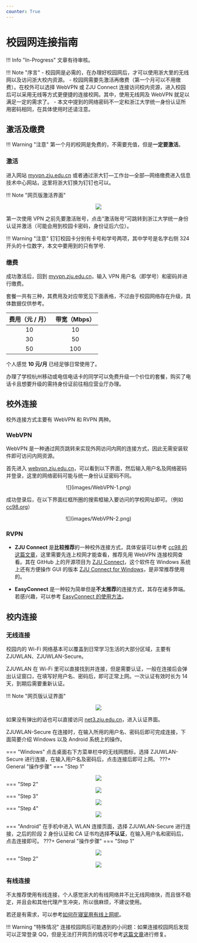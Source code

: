 ```yaml
---
counter: True
---
```


# 校园网连接指南

!!! Info "In-Progress"
    文章有待审核。

!!! Note "序言"
    - 校园网是必需的，在办理好校园网后，才可以使用浙大里的无线网以及访问浙大校内资源。
    - 校园网需要先激活再缴费（第一个月可以不用缴费）。在校外可以选择 WebVPN 或 ZJU Connect 连接访问校内资源，进入校园后可以采用无线等方式更便捷的连接校网。其中，使用无线网及 WebVPN 就足以满足一定的需求了。
    - 本文中提到的网络密码不一定和浙江大学统一身份认证所用密码相同，在具体使用时还请注意。

## 激活及缴费

!!! Warning "注意"
    第一个月的校网是免费的，不需要充值，但是**一定要激活**。

### 激活

进入网站 [myvpn.zju.edu.cn](myvpn.zju.edu.cn) 或者通过浙大钉—工作台—全部—网络缴费进入信息技术中心网站，这里将浙大钉换为钉钉也可以。

!!! Note "网页版激活界面"
    <center>![](images/activate.png)</center>

第一次使用 VPN 之前先要激活账号，点击“激活账号”可跳转到浙江大学统一身份认证并激活（可能会用到校园卡密码，身份证后六位）。

!!! Warning "注意"
    钉钉校园卡分别有卡号和学号两项，其中学号是名字右侧 324 开头的十位数字，本文中要用到的只有学号.

### 缴费

成功激活后，回到 [myvpn.zju.edu.cn](myvpn.zju.edu.cn)，输入 VPN 用户名（即学号）和密码并进行缴费。

套餐一共有三种，其费用及对应带宽见下面表格，不过由于校园网络存在升级，具体数据仅供参考。

|费用（元 / 月）|带宽（Mbps）|
|:---:|:---:|
| 10 | 10 |
| 30 | 50 |
| 50 | 100|

个人感觉 **10 元/月** 已经足够日常使用了。 

办理了学校杭州移动或电信电话卡的同学可以免费升级一个价位的套餐，购买了电话卡且想要升级的需持身份证前往相应营业厅办理。 

## 校外连接

校外连接方式主要有 WebVPN 和 RVPN 两种。

### WebVPN

WebVPN 是一种通过网页跳转来实现外网访问内网的连接方式，因此无需安装软件即可访问内网资源。

首先进入 [webvpn.zju.edu.cn](webvpn.zju.edu.cn)，可以看到以下界面，然后输入用户名及网络密码并登录，这里的网络密码可能与统一身份认证密码不同。

<center>![](images/WebVPN-1.png)</center>

成功登录后，在以下界面红框所圈的搜索框输入要访问的学校网址即可。（例如 [cc98.org](https://www.cc98.org/)）

<center>![](images/WebVPN-2.png)</center>

### RVPN

- **ZJU Connect** 是**比较推荐**的一种校外连接方式，具体安装可以参考 [cc98 的这篇文章](https://www.cc98.org/topic/5704061)，这里需要先连上校网才能查看，推荐先用 WebVPN 连接校网查看。其在 GitHub 上的开源项目为 [ZJU Connect](https://github.com/Mythologyli/zju-connect)，这个软件在 Windows 系统上还有方便操作 GUI 的版本 [ZJU Connect for Windows](https://github.com/mythologyli/zju-connect-for-Windows)，是非常推荐使用的。

- **EasyConnect** 是一种较为简单但是**不太推荐**的连接方式，其存在诸多弊端。若感兴趣，可以参考 [EasyConnect 的使用方法](https://mp.weixin.qq.com/s/uAjXZqi7Oi7oTmtJGVdtMA)。

## 校内连接

### 无线连接

校园内的 Wi-Fi 网络基本可以覆盖到日常学习生活的大部分区域，主要有 ZJUWLAN、ZJUWLAN-Secure。

ZJUWLAN 在 Wi-Fi 里可以直接找到并连接，但是需要认证，一般在连接后会弹出认证窗口，在填写好用户名、密码后，即可正常上网。一次认证有效时长为 14 天，到期后需要重新认证。

!!! Note "网页版认证界面"
    <center>![](images/net3_zju.png)</center>

如果没有弹出的话也可以直接访问 [net3.zju.edu.cn](http://net3.zju.edu.cn)，进入认证界面。

ZJUWLAN-Secure 在连接时，在输入所用的用户名、密码后即可完成连接，下面简要介绍 Windows 以及 Android 系统上的操作。

=== "Windows"
    点击桌面右下方菜单栏中的无线网图标，选择 ZJUWLAN-Secure 进行连接，在输入用户名及密码后，点击连接后即可上网。
    ???+ General "操作步骤"
        === "Step 1"
            <center>![](images/ZJUWLAN-Secure-Windows-1.png)</center>
        === "Step 2"
            <center>![](images/ZJUWLAN-Secure-Windows-2.png)</center>
        === "Step 3"
            <center>![](images/ZJUWLAN-Secure-Windows-3.png)</center>
        === "Step 4"
            <center>![](images/ZJUWLAN-Secure-Windows-4.png)</center>

=== "Android"
    在手机中进入 WLAN 连接页面，选择 ZJUWLAN-Secure 进行连接，之后的阶段 2 身份认证和 CA 证书均选择**不认证**，在输入用户名和密码后，点击连接即可。
    ???+ General "操作步骤"
        === "Step 1"
            <center>![](images/ZJUWLAN-Secure-Android-1.jpg)</center>
        === "Step 2"
            <center>![](images/ZJUWLAN-Secure-Android-2.jpg)</center>

### 有线连接

不太推荐使用有线连接，个人感觉浙大的有线网络并不比无线网络快，而且很不稳定，并且会和其他代理产生冲突，所以很麻烦，不建议使用。

若还是有需求，可以参考[如何在寝室用有线上网呢](assets/如何在寝室用有线上网呢.pdf)。

!!! Warning "特殊情况"
    连接校园网后可能遇到的小问题：如果连接校园网后发现可以正常登录 QQ，但是无法打开网页的情况可参考[这篇文章](https://mp.weixin.qq.com/s?mid=2649491759&sn=265e8378ad15aa5536c17c87c4e75272&idx=1&__biz=MjM5OTk0NTg3Mg==)进行修复。
